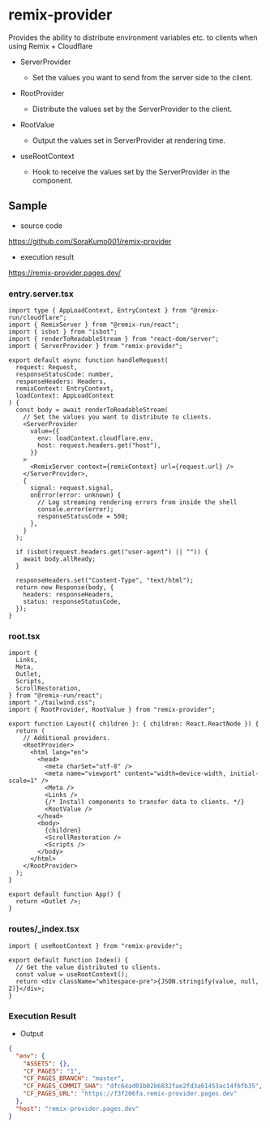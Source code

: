 # remix-provider

Provides the ability to distribute environment variables etc. to clients when using Remix + Cloudflare

- ServerProvider

  - Set the values you want to send from the server side to the client.

- RootProvider
  - Distribute the values set by the ServerProvider to the client.
- RootValue
  - Output the values set in ServerProvider at rendering time.
- useRootContext
  - Hook to receive the values set by the ServerProvider in the component.

## Sample

- source code

https://github.com/SoraKumo001/remix-provider

- execution result

https://remix-provider.pages.dev/

### entry.server.tsx

```tsx
import type { AppLoadContext, EntryContext } from "@remix-run/cloudflare";
import { RemixServer } from "@remix-run/react";
import { isbot } from "isbot";
import { renderToReadableStream } from "react-dom/server";
import { ServerProvider } from "remix-provider";

export default async function handleRequest(
  request: Request,
  responseStatusCode: number,
  responseHeaders: Headers,
  remixContext: EntryContext,
  loadContext: AppLoadContext
) {
  const body = await renderToReadableStream(
    // Set the values you want to distribute to clients.
    <ServerProvider
      value={{
        env: loadContext.cloudflare.env,
        host: request.headers.get("host"),
      }}
    >
      <RemixServer context={remixContext} url={request.url} />
    </ServerProvider>,
    {
      signal: request.signal,
      onError(error: unknown) {
        // Log streaming rendering errors from inside the shell
        console.error(error);
        responseStatusCode = 500;
      },
    }
  );

  if (isbot(request.headers.get("user-agent") || "")) {
    await body.allReady;
  }

  responseHeaders.set("Content-Type", "text/html");
  return new Response(body, {
    headers: responseHeaders,
    status: responseStatusCode,
  });
}
```

### root.tsx

```tsx
import {
  Links,
  Meta,
  Outlet,
  Scripts,
  ScrollRestoration,
} from "@remix-run/react";
import "./tailwind.css";
import { RootProvider, RootValue } from "remix-provider";

export function Layout({ children }: { children: React.ReactNode }) {
  return (
    // Additional providers.
    <RootProvider>
      <html lang="en">
        <head>
          <meta charSet="utf-8" />
          <meta name="viewport" content="width=device-width, initial-scale=1" />
          <Meta />
          <Links />
          {/* Install components to transfer data to clients. */}
          <RootValue />
        </head>
        <body>
          {children}
          <ScrollRestoration />
          <Scripts />
        </body>
      </html>
    </RootProvider>
  );
}

export default function App() {
  return <Outlet />;
}
```

### routes/\_index.tsx

```tsx
import { useRootContext } from "remix-provider";

export default function Index() {
  // Get the value distributed to clients.
  const value = useRootContext();
  return <div className="whitespace-pre">{JSON.stringify(value, null, 2)}</div>;
}
```

### Execution Result

- Output

```json
{
  "env": {
    "ASSETS": {},
    "CF_PAGES": "1",
    "CF_PAGES_BRANCH": "master",
    "CF_PAGES_COMMIT_SHA": "dfc64ad01b02b6832fae2fd3a61453ac14f6fb35",
    "CF_PAGES_URL": "https://f3f206fa.remix-provider.pages.dev"
  },
  "host": "remix-provider.pages.dev"
}
```
